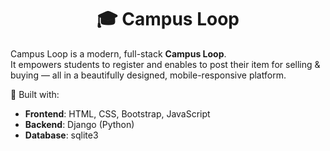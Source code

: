 ## <h1 align="center"> 🎓 Campus Loop </h1>

Campus Loop is a modern, full-stack **Campus Loop**.  
It empowers students to register and enables to post their item for selling & buying —  all in a beautifully designed, mobile-responsive platform.

🚀 Built with:  
- **Frontend**: HTML, CSS, Bootstrap, JavaScript  
- **Backend**: Django (Python)  
- **Database**: sqlite3   
